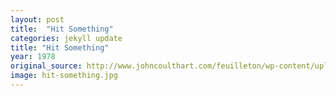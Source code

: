 ```yaml
---
layout: post
title:  "Hit Something"
categories: jekyll update
title: "Hit Something"
year: 1978
original_source: http://www.johncoulthart.com/feuilleton/wp-content/uploads/2011/06/ruppert2-big.jpg
image: hit-something.jpg
---
```


